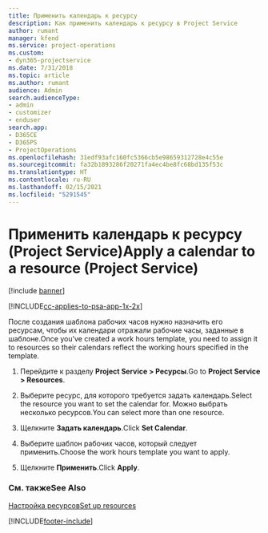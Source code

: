 ```yaml
---
title: Применить календарь к ресурсу
description: Как применить календарь к ресурсу в Project Service
author: rumant
manager: kfend
ms.service: project-operations
ms.custom:
- dyn365-projectservice
ms.date: 7/31/2018
ms.topic: article
ms.author: rumant
audience: Admin
search.audienceType:
- admin
- customizer
- enduser
search.app:
- D365CE
- D365PS
- ProjectOperations
ms.openlocfilehash: 31edf93afc160fc5366cb5e98659312728e4c55e
ms.sourcegitcommit: fa32b1893286f20271fa4ec4be8fc68bd135f53c
ms.translationtype: HT
ms.contentlocale: ru-RU
ms.lasthandoff: 02/15/2021
ms.locfileid: "5291545"
---
```

# <a name="apply-a-calendar-to-a-resource-project-service"></a><span data-ttu-id="b2f24-103">Применить календарь к ресурсу (Project Service)</span><span class="sxs-lookup"><span data-stu-id="b2f24-103">Apply a calendar to a resource (Project Service)</span></span>

[!include [banner](../includes/psa-now-project-operations.md)]

[!INCLUDE[cc-applies-to-psa-app-1x-2x](../includes/cc-applies-to-psa-app-1x-2x.md)]

<span data-ttu-id="b2f24-104">После создания шаблона рабочих часов нужно назначить его ресурсам, чтобы их календари отражали рабочие часы, заданные в шаблоне.</span><span class="sxs-lookup"><span data-stu-id="b2f24-104">Once you’ve created a work hours template, you need to assign it to resources so their calendars reflect the working hours specified in the template.</span></span>  
  
1.  <span data-ttu-id="b2f24-105">Перейдите к разделу **Project Service > Ресурсы**.</span><span class="sxs-lookup"><span data-stu-id="b2f24-105">Go to **Project Service > Resources**.</span></span>  
  
2.  <span data-ttu-id="b2f24-106">Выберите ресурс, для которого требуется задать календарь.</span><span class="sxs-lookup"><span data-stu-id="b2f24-106">Select the resource you want to set the calendar for.</span></span> <span data-ttu-id="b2f24-107">Можно выбрать несколько ресурсов.</span><span class="sxs-lookup"><span data-stu-id="b2f24-107">You can select more than one resource.</span></span>  
  
3.  <span data-ttu-id="b2f24-108">Щелкните **Задать календарь**.</span><span class="sxs-lookup"><span data-stu-id="b2f24-108">Click **Set Calendar**.</span></span>  
  
4.  <span data-ttu-id="b2f24-109">Выберите шаблон рабочих часов, который следует применить.</span><span class="sxs-lookup"><span data-stu-id="b2f24-109">Choose the work hours template you want to apply.</span></span>  
  
5.  <span data-ttu-id="b2f24-110">Щелкните **Применить**.</span><span class="sxs-lookup"><span data-stu-id="b2f24-110">Click **Apply**.</span></span>  
  
### <a name="see-also"></a><span data-ttu-id="b2f24-111">См. также</span><span class="sxs-lookup"><span data-stu-id="b2f24-111">See Also</span></span>  
 [<span data-ttu-id="b2f24-112">Настройка ресурсов</span><span class="sxs-lookup"><span data-stu-id="b2f24-112">Set up resources</span></span>](../psa/set-up-resources.md)


[!INCLUDE[footer-include](../includes/footer-banner.md)]
